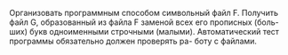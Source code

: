 Организовать программным способом символьный файл F. Получить
файл G, образованный из файла F заменой всех его прописных (боль-
ших) букв одноименными строчными (малыми).
Автоматический тест программы обязательно должен проверять ра-
боту с файлами.
